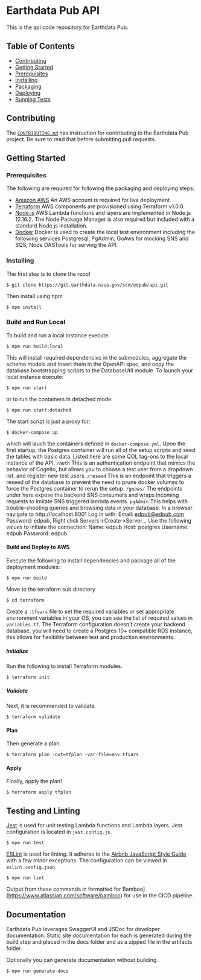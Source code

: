 # Earthdata Pub API

This is the api code repository for Earthdata Pub.

## Table of Contents

- [Contributing](#contributing)
- [Getting Started](#getting-started)
- [Prerequisites](#prerequisites)
- [Installing](#installing)
- [Packaging](#packaging)
- [Deploying](#deploying)
- [Running Tests](#running-tests)

## Contributing

The [`CONTRIBUTING.md`](./CONTRIBUTING.md) has instruction for contributing to the Earthdata Pub project. Be sure to read that before submitting pull requests.

## Getting Started

### Prerequisites
The following are required for following the packaging and deploying steps:
* [Amazon AWS](https://aws.amazon.com/) An AWS account is required for live deployment.
* [Terraform](https://github.com/hashicorp/terraform) AWS components are provisioned using Terraform v1.0.0.
* [Node.js](https://nodejs.org/en/download/) AWS Lambda functions and layers are implemented in Node.js 12.16.2. The Node Package Manager is also required but included with a standard Node.js installation.
* [Docker](https://www.docker.com/) Docker is used to create the local test environment including the following services Postgresql, PgAdmin, GoAws for mocking SNS and SQS, Node OASTools for serving the API.

### Installing
The first step is to clone the repo!
```
$ git clone https://git.earthdata.nasa.gov/scm/edpub/api.git
```
Then install using npm
```
$ npm install
```

### Build and Run Local
To build and run a local instance execute:
```
$ npm run build:local
```
This will install required dependencies in the submodules, aggregate the schema models and insert them in the OpenAPI spec, and copy the database bootstrapping scripts to the DatabaseUtil module.
To launch your local instance execute:
```
$ npm run start
```
or to run the containers in detached mode:
```
$ npm run start:detached
```
The start script is just a proxy for:
```
$ docker-compose up
```
which will lauch the containers defined in `docker-compose.yml`.
Upon the first startup, the Postgres container will run all of the setup scripts and seed the tables with basic data.
Listed here are some QOL tag-ons to the local instance of the API.
`/auth` This is an authentication endpoint that mimics the behavior of Cognito, but allows you to choose a test user from a dropdown list, and register new test users.
`/reseed` This is an endpoint that triggers a reseed of the database to prevent the need to prune docker volumes to force the Postgres container to rerun the setup.
`/goaws/` The endpoints under here expose the backend SNS consumers and wraps incoming requests to imitate SNS triggered lambda events.
`pgAdmin` This helps with trouble-shooting queries and browsing data in your database. In a browser navigate to http://localhost:8001
  Log in with:
    Email: edpub@edpub.com
    Password: edpub,
  Right click Servers->Create->Server... Use the following values to initiate the connection:
    Name: edpub
    Host: postgres
    Username: edpub
    Password: edpub

#### Build and Deploy to AWS
Execute the following to install dependencies and package all of the deployment modules:
```
$ npm run build
```
Move to the terraform sub directory
```
$ cd terraform
```
Create a `.tfvars` file to set the required variables or set appropriate environment variables in your OS, you can see the list of required values in `variables.tf`. The Terraform configuration doesn't create your backend database, you will need to create a Postgres 10+ compatible RDS instance, this allows for flexibility between test and production environments.

##### Initialize
Run the following to install Terraform modules.
```
$ terraform init
```
##### Validate
Next, it is recommended to validate.
```
$ terraform validate
```
#### Plan
Then generate a plan.
```
$ terraform plan -out=tfplan -var-file=env.tfvars
```
#### Apply
Finally, apply the plan!
```
$ terraform apply tfplan
```

## Testing and Linting

[Jest](https://jestjs.io/) is used for unit testing Lambda functions and Lambda layers. Jest configuration is located in `jest.config.js`.

```
$ npm run test
```

[ESLint](https://github.com/eslint/eslint) is used for linting. It adheres to the [Airbnb JavaScript Style Guide](https://github.com/airbnb/javascript) with a few minor exceptions. The configuration can be viewed in `eslint.config.json`.

```
$ npm run lint
```

Output from these commands in formatted for Bamboo](https://www.atlassian.com/software/bamboo) for use in the CICD pipeline.

## Documentation

Earthdata Pub leverages SwaggerUI and JSDoc for developer documentation. Static site documentation for each is generated during the build step and placed in the docs folder and as a zipped file in the artifacts folder.

Optionally you can generate documentation without building.
```
$ npm run generate-docs
```
